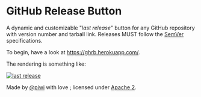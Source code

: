 GitHub Release Button
=====================

A dynamic and customizable "*last release*" button for any GitHub repository
with version number and tarball link. Releases MUST follow the [SemVer](http://semver.org/)
specifications.

To begin, have a look at <https://ghrb.herokuapp.com/>.

The rendering is something like: 

[![last release](https://ghrb.herokuapp.com/github-release-btn?user=piwi&repo=github-release-btn)](https://github.com/piwi/github-release-btn/releases)

Made by [@piwi](https://github.com/piwi/) with love ; licensed under [Apache 2](http://www.apache.org/licenses/LICENSE-2.0).
